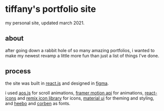 # tiffany's portfolio site

my personal site, updated march 2021.

## about

after going down a rabbit hole of so many amazing portfolios, i wanted to make my newest revamp a little more fun than just a list of things I've done.

## process

the site was built in [react.js](https://reactjs.org/) and designed in [figma](https://www.figma.com/).

i used [aos.js](https://michalsnik.github.io/aos/) for scroll animations, [framer motion api](https://www.framer.com/api/motion/) for animations, [react-icons](https://react-icons.github.io/react-icons/) and [remix icon library](https://remixicon.com/) for icons, [material ui](https://material-ui.com/) for theming and styling, and [heebo](https://fonts.google.com/specimen/Heebo) and [corben](https://fonts.google.com/specimen/Corben) as fonts.

